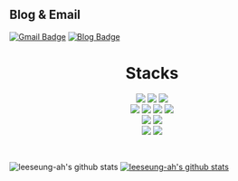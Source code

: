 ## Blog & Email

[![Gmail Badge](https://img.shields.io/badge/Gmail-d14836?logo=Gmail&logoColor=white&link=mailto:lee880678@gmail.com)](mailto:lee880678@gmail.com)
[![Blog Badge](https://img.shields.io/badge/-이승아-2e8b57?logo=AerLingus&logoColor=white&link=https://velog.io/@lee88067)](https://velog.io/@lee88067)

<h1 align="center">Stacks</h1>
<p align="center">
<img src="https://img.shields.io/badge/Python-3776AB?style=for-the-badge&logo=Python&logoColor=white">
<img src="https://img.shields.io/badge/Django-092E20?style=for-the-badge&logo=Django&logoColor=white">
<img src="https://img.shields.io/badge/GitHub-181717?style=for-the-badge&logo=GitHub&logoColor=white">
<br>
<img src="https://img.shields.io/badge/HTML5-E34F26?style=for-the-badge&logo=HTML5&logoColor=white"> 
<img src="https://img.shields.io/badge/CSS-1572B6?style=for-the-badge&logo=CSS&logoColor=white"> 
<img src="https://img.shields.io/badge/JavaScript-F7DF1E?style=for-the-badge&logo=JavaScript&logoColor=black">
<img src="https://img.shields.io/badge/React-61DAFB?style=for-the-badge&logo=react&logoColor=black">
<br>
<img src="https://img.shields.io/badge/AWS-EC2-FF9900?style=for-the-badge&logo=amazonec2&logoColor=black">
<img src="https://img.shields.io/badge/NAVER CLOUD-03C75A?style=for-the-badge&logo=naver&logoColor=black">
  <br>
<img src="https://img.shields.io/badge/DOCKER-2496ED?style=for-the-badge&logo=docker&logoColor=black">
<img src="https://img.shields.io/badge/MYSQL-4479A1?style=for-the-badge&logo=mysql&logoColor=black">
  
</p>

<br>

![leeseung-ah's github stats](https://github-readme-stats.vercel.app/api?username=leeseung-ah&show_icons=true)
[![leeseung-ah's github stats](https://github-readme-stats.vercel.app/api/top-langs/?username=leeseung-ah&show_icons=true&hide_border=true&title_color=004386&icon_color=004386&layout=compact)](https://github.com/leeseung-ah)

<!--
**leeseung-ah/leeseung-ah** is a ✨ _special_ ✨ repository because its `README.md` (this file) appears on your GitHub profile.

Here are some ideas to get you started:

- 🔭 I’m currently working on ...
- 🌱 I’m currently learning ...
- 👯 I’m looking to collaborate on ...
- 🤔 I’m looking for help with ...
- 💬 Ask me about ...
- 📫 How to reach me: ...
- 😄 Pronouns: ...
- ⚡ Fun fact: ...
-->
